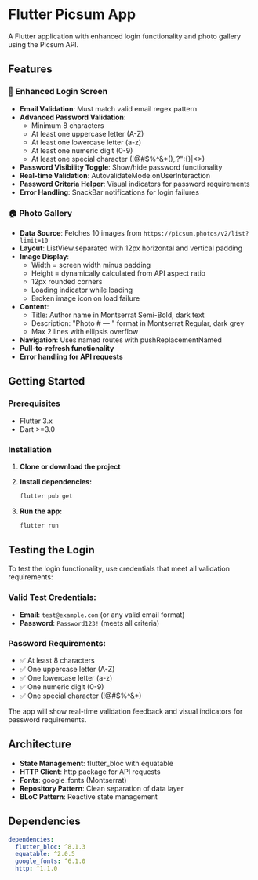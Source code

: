 # Flutter Picsum App

A Flutter application with enhanced login functionality and photo gallery using the Picsum API.

## Features

### 🔐 Enhanced Login Screen
- **Email Validation**: Must match valid email regex pattern
- **Advanced Password Validation**:
  - Minimum 8 characters
  - At least one uppercase letter (A-Z)
  - At least one lowercase letter (a-z)
  - At least one numeric digit (0-9)
  - At least one special character (!@#$%^&*(),.?":{}|<>)
- **Password Visibility Toggle**: Show/hide password functionality
- **Real-time Validation**: AutovalidateMode.onUserInteraction
- **Password Criteria Helper**: Visual indicators for password requirements
- **Error Handling**: SnackBar notifications for login failures

### 🏠 Photo Gallery
- **Data Source**: Fetches 10 images from `https://picsum.photos/v2/list?limit=10`
- **Layout**: ListView.separated with 12px horizontal and vertical padding
- **Image Display**:
  - Width = screen width minus padding
  - Height = dynamically calculated from API aspect ratio
  - 12px rounded corners
  - Loading indicator while loading
  - Broken image icon on load failure
- **Content**:
  - Title: Author name in Montserrat Semi-Bold, dark text
  - Description: "Photo #<id> — <url>" format in Montserrat Regular, dark grey
  - Max 2 lines with ellipsis overflow
- **Navigation**: Uses named routes with pushReplacementNamed
- **Pull-to-refresh functionality**
- **Error handling for API requests**

## Getting Started

### Prerequisites
- Flutter 3.x
- Dart >=3.0

### Installation

1. **Clone or download the project**

2. **Install dependencies:**
   ```bash
   flutter pub get
   ```

3. **Run the app:**
   ```bash
   flutter run
   ```

## Testing the Login

To test the login functionality, use credentials that meet all validation requirements:

### Valid Test Credentials:
- **Email**: `test@example.com` (or any valid email format)
- **Password**: `Password123!` (meets all criteria)

### Password Requirements:
- ✅ At least 8 characters
- ✅ One uppercase letter (A-Z)
- ✅ One lowercase letter (a-z)  
- ✅ One numeric digit (0-9)
- ✅ One special character (!@#$%^&*)

The app will show real-time validation feedback and visual indicators for password requirements.

## Architecture

- **State Management**: flutter_bloc with equatable
- **HTTP Client**: http package for API requests
- **Fonts**: google_fonts (Montserrat)
- **Repository Pattern**: Clean separation of data layer
- **BLoC Pattern**: Reactive state management

## Dependencies

```yaml
dependencies:
  flutter_bloc: ^8.1.3
  equatable: ^2.0.5
  google_fonts: ^6.1.0
  http: ^1.1.0
```

